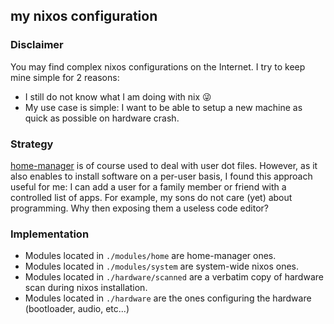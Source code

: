 ## my nixos configuration

### Disclaimer

You may find complex nixos configurations on the Internet.
I try to keep mine simple for 2 reasons:
 - I still do not know what I am doing with nix :stuck_out_tongue_winking_eye:
 - My use case is simple: I want to be able to setup a new machine as quick as possible on hardware crash.

### Strategy

[home-manager](https://github.com/nix-community/home-manager) is of course used to deal with user dot files.
However, as it also enables to install software on a per-user basis, I found this approach useful for me: I can add a user for a family member or friend with a controlled list of apps.
For example, my sons do not care (yet) about programming. Why then exposing them a useless code editor?


### Implementation

- Modules located in `./modules/home` are home-manager ones.
- Modules located in `./modules/system` are system-wide nixos ones.
- Modules located in `./hardware/scanned` are a verbatim copy of hardware scan during nixos installation.
- Modules located in `./hardware` are the ones configuring the hardware (bootloader, audio, etc...)